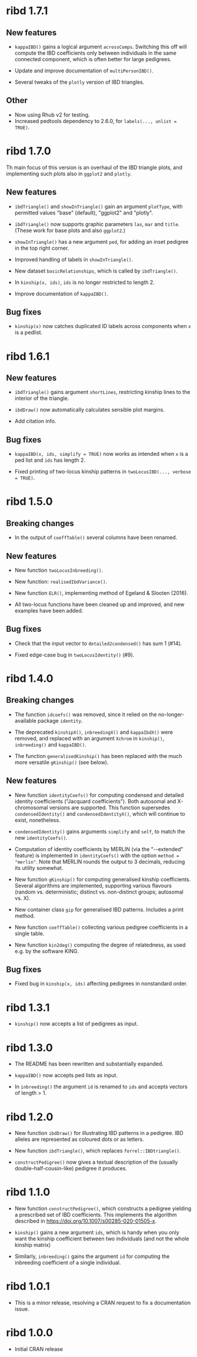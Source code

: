 # ribd 1.7.1

## New features
* `kappaIBD()` gains a logical argument `acrossComps`. Switching this off will compute the IBD coefficients only between individuals in the same connected component, which is often better for large pedigrees.

* Update and improve documentation of `multiPersonIBD()`.

* Several tweaks of the `plotly` version of IBD triangles.

## Other
* Now using Rhub v2 for testing.
* Increased pedtools dependency to 2.6.0, for `labels(..., unlist = TRUE)`.


# ribd 1.7.0

Th main focus of this version is an overhaul of the IBD triangle plots, and implementing such plots also in `ggplot2` and `plotly`.

## New features

* `ibdTriangle()` and `showInTriangle()` gain an argument `plotType`, with permitted values "base" (default), "ggplot2" and "plotly".

* `ibdTriangle()` now supports graphic parameters `las`, `mar` and `title`. (These work for base plots and also `ggplot2`.)

* `showInTriangle()` has a new argument `ped`, for adding an inset pedigree in the top right corner. 

* Improved handling of labels in `showInTriangle()`.

* New dataset `basicRelationships`, which is called by `ibdTriangle()`.

* In `kinship(x, ids)`, `ids` is no longer restricted to length 2. 

* Improve documentation of `kappaIBD()`.

## Bug fixes
* `kinship(x)` now catches duplicated ID labels across components when `x` is a pedlist.


# ribd 1.6.1

## New features

* `ibdTriangle()` gains argument `shortLines`, restricting kinship lines to the interior of the triangle.

* `ibdDraw()` now automatically calculates sensible plot margins.

* Add citation info.


## Bug fixes

* `kappaIBD(x, ids, simplify = TRUE)` now works as intended when `x` is a ped list and `ids` has length 2.

* Fixed printing of two-locus kinship patterns in `twoLocusIBD(..., verbose = TRUE)`.


# ribd 1.5.0

## Breaking changes

* In the output of `coeffTable()` several columns have been renamed.

## New features

* New function `twoLocusInbreeding()`.

* New function: `realisedIbdVariance()`.

* New function `ELR()`, implementing method of Egeland & Slooten (2016).

* All two-locus functions have been cleaned up and improved, and new examples have been added.

## Bug fixes

* Check that the input vector to `detailed2condensed()` has sum 1 (#14).

* Fixed edge-case bug in `twoLocusIdentity()` (#9).


# ribd 1.4.0

## Breaking changes

* The function `idcoefs()` was removed, since it relied on the no-longer-available package `identity`.

* The deprecated `kinshipX()`, `inbreedingX()` and `kappaIbdX()` were removed, and replaced with an argument `Xchrom` in `kinship()`, `inbreeding()` and `kappaIBD()`.

* The function `generalisedKinship()` has been replaced with the much more versatile `gKinship()` (see below). 

## New features

* New function `identityCoefs()` for computing condensed and detailed identity coefficients ("Jacquard coefficients"). Both autosomal and X-chromosomal versions are supported. This function supersedes `condensedIdentity()` and `condensedIdentityX()`, which will continue to exist, nonetheless. 

* `condensedIdentity()` gains arguments `simplify` and `self`, to match the new `identityCoefs()`.

* Computation of identity coefficients by MERLIN (via the "--extended" feature) is implemented in `identityCoefs()` with the option  `method = "merlin"`. Note that MERLIN rounds the output to 3 decimals, reducing its utility somewhat.

* New function `gKinship()` for computing generalised kinship coefficients. Several algorithms are implemented, supporting various flavours (random vs. deterministic; distinct vs. non-distinct groups; autosomal vs. X).

* New container class `gip` for generalised IBD patterns. Includes a print method.

* New function `coeffTable()` collecting various pedigree coefficients in a single table.

* New function `kin2deg()` computing the degree of relatedness, as used e.g. by the software KING.

## Bug fixes
* Fixed bug in `kinship(x, ids)` affecting pedigrees in nonstandard order.


# ribd 1.3.1

* `kinship()` now accepts a list of pedigrees as input.


# ribd 1.3.0

* The README has been rewritten and substantially expanded.

* `kappaIBD()` now accepts ped lists as input.

* In `inbreeding()` the argument `id` is renamed to `ids` and accepts vectors of length > 1.


# ribd 1.2.0

* New function `ibdDraw()` for illustrating IBD patterns in a pedigree. IBD alleles are represented as coloured dots or as letters.

* New function `ibdTriangle()`, which replaces `forrel::IBDtriangle()`.

* `constructPedigree()` now gives a textual description of the (usually double-half-cousin-like) pedigree it produces.


# ribd 1.1.0

* New function `constructPedigree()`, which constructs a pedigree yielding a prescribed set of IBD coefficients. This implements the algorithm described in https://doi.org/10.1007/s00285-020-01505-x.  

* `kinship()` gains a new argument `ids`, which is handy when you only want the kinship coefficient between two individuals (and not the whole kinship matrix)

* Similarly, `inbreeding()` gains the argument `id` for computing the inbreeding coefficient of a single individual.


# ribd 1.0.1

* This is a minor release, resolving a CRAN request to fix a documentation issue.

# ribd 1.0.0

* Initial CRAN release
